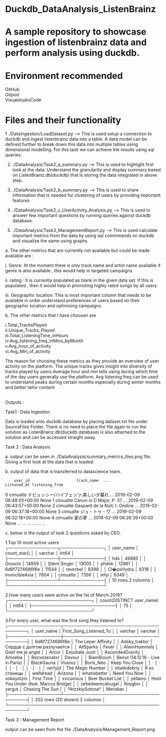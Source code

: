 # Duckdb_DataAnalysis_ListenBrainz

# A sample repository to showcase ingestion of listenbrainz data and perform analysis using duckdb. 

# Environment recommended

GitHub<br>
Gitpod<br>
VisualstudioCode<br>

# Files and their functionality

1 ./DataIngestion/LoadDataset.py --> This is used setup a connection to duckdb and ingest listenbrainz data into a table. A data model can be defined further to break down this data into multiple tables using dimensional modelling. For this task we can achieve the results using sql queries.

2. ./DataAnalysis/Task2_a_summary.py --> This is used to highlight first look at the data. Understand the granularity and display summary based on ListenBrainz.db(duckdb) that is storing the data integrated in above step.

3. ./DataAnalysis/Task2_b_summary.py --> This is used to share information that is needed for clustering of users by providing important features 

4. ./DataAnalysis/Task2_c_UserActivity_Analysis.py --> This is used to answer few important questions by running queries against duckdb database.

5. ./DataAnalysis/Task3_ManagementReport.py --> This is used calculate important metrics from the data by using sql commmands on duckdb and visualise the same using graphs. <br>

a. The other metrics that are currently not available but could be made available are :  

i. Genre: At the moment there is only track name and artist name available if genre is also available , this would help in targeted campaigns<br>

ii. rating : It is currently populated as blank in the given data set. If this is populated , then it would help in promoting highly rated songs by all users.<br>

iii. Geographic location: This is most important column that needs to be available in order understand preferences of users based on their geographic location and optimising campaigns. <br>

b. The other metrics that I have choosen are 

i.Total_TracksPlayed<br>
ii.Unique_Tracks_Played<br>
iii.Total_ListeningTime_InHours<br>
iv.Avg_listening_freq_InMins_byMonth<br>
v.Avg_hour_of_activity<br>
vi.Avg_Min_of_activity<br>

The reason for choosing these metrics as they provide an overview of user activity on the platform. The unique tracks gives insight into diversity of tracks played by users.Average hour and min tells using during which time of the day users generally use the platform. Avg listening freq can be used to understand peaks during certain months especially during winter months and better tailor content

<br>
Outputs : <br>

Task1 : Data Ingestion<br>

Data is loaded onto duckdb database by placing dataset.txt file under SourceFiles Folder. There is no need to place the file again to run the solution as ListenBrainz.db(duckdb database) is also attached to the solution and can be accessed straight away.

Task 2 : Data Analysis

a. output can be seen in ./DataAnalysis/summary_metrics_tiles.png file. Giving a first look at the data that is loaded. <br>

b. output of data that is transferred to datascience team. <br>


        user_id                     track_name  ...               Listened_At listening_from
0       cimualte           ドビュッシー/ハイフェッツ:美しい夕暮れ  ... 2019-02-09 06:49:05+00:00           None
1       cimualte        Canon in D Major, P. 37  ... 2019-02-09 06:43:57+00:00           None
2       cimualte  Gaspard de la Nuit: I. Ondine  ... 2019-02-09 06:37:18+00:00           None
3       cimualte                        ジュ・トゥ・ヴ  ... 2019-02-09 06:32:18+00:00           None
4       cimualte                            愛の夢  ... 2019-02-09 06:26:39+00:00           None
...          ...                            ...  ...                       ...            ..


c. below is the output of task 2 questions asked by CEO.<br>

1.Top 10 most active users <br>
┌────────────────┬──────────────┐
│   user_name    │ count_star() │
│    varchar     │    int64     │
├────────────────┼──────────────┤
│ hds            │        46885 │
│ Groschi        │        14959 │
│ Silent Singer  │        13005 │
│ phdnk          │        12861 │
│ 6d6f7274686f6e │        11544 │
│ reverbel       │         8398 │
│ Cl�psHydra     │         8318 │
│ InvincibleAsia │         7804 │
│ cimualte       │         7356 │
│ inhji          │         6349 │
├────────────────┴──────────────┤
│ 10 rows             2 columns │
└───────────────────────────────┘

2.How many users were active on the 1st of March 2019?<br>
┌───────────────────────────┐
│ count(DISTINCT user_name) │
│           int64           │
├───────────────────────────┤
│                        75 │
└───────────────────────────┘

3.For every user, what was the first song they listened to?<br>
┌─────────────────┬──────────────────────────────────────┐
│    user_name    │        First_Song_Listened_To        │
│     varchar     │               varchar                │
├─────────────────┼──────────────────────────────────────┤
│ 6d6f7274686f6e  │ The Leper Affinity                   │
│ Adsky_traktor   │ Сердце с долгом разлучается          │
│ AllSparks       │ Fever                                │
│ AlwinHummels    │ Geef me je angst                     │
│ Arcor           │ Exsultate Justi                      │
│ AscendedGravity │ Amoeba                               │
│ Bezvezenator    │ Devour                               │
│ BiamBioum       │ Beirut (14.12.16 - Live in Paris)    │
│ BlackGauna      │ Visionz                              │
│ Boris_Neo       │ Keep You Close                       │
│    ·            │       ·                              │
│    ·            │       ·                              │
│    ·            │       ·                              │
│ verfyjd         │ The Magic Number                     │
│ vitalikdobriy   │ Я из станицы                         │
│ welldread       │ Arizona                              │
│ whatisbetter    │ Need You Now                         │
│ xokoyotzin      │ First Time                           │
│ xvicarious      │ Beer Bucket List                     │
│ yellams         │ Hold You Under (feat. Marcus Bridge) │
│ zebedeemcdougal │ Roygbiv                              │
│ zergut          │ Chasing The Sun                      │
│ †AtzzkiySotona† │ Meridian                             │
├─────────────────┴──────────────────────────────────────┤
│ 202 rows (20 shown)                          2 columns │
└────────────────────────────────────────────────────────┘


Task 3 : Management Report <br>

output can be seen from the file ./DataAnalysis/Management_Report.png

